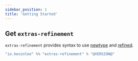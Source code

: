 ```yaml
---
sidebar_position: 1
title: 'Getting Started'
---
```


## Get `extras-refinement`

`extras-refinement` provides syntax to use [newtype](https://github.com/estatico/scala-newtype) and [refined](https://github.com/fthomas/refined).

```scala
"io.kevinlee" %% "extras-refinement" % "@VERSION@"
```
